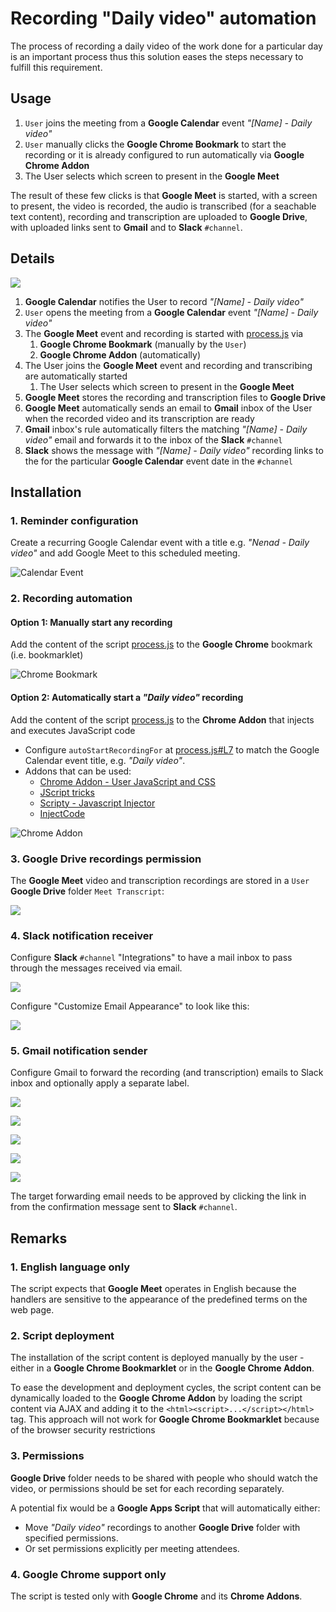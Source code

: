 # Recording "Daily video" automation
The process of recording a daily video of the work done for a particular day is an important process thus this solution eases the steps necessary to fulfill this requirement.

## Usage
1. `User` joins the meeting from a **Google Calendar** event *"[Name] - Daily video"*
1. `User` manually clicks the **Google Chrome Bookmark** to start the recording or it is already configured to run automatically via **Google Chrome Addon**
1. The User selects which screen to present in the **Google Meet**

The result of these few clicks is that **Google Meet** is started, with a screen to present, the video is recorded, the audio is transcribed (for a seachable text content), recording and transcription are uploaded to **Google Drive**, with uploaded links sent to **Gmail** and to **Slack** `#channel`.

## Details

![](img/google-meet-auto-recording.png)
1. **Google Calendar** notifies the User to record *"[Name] - Daily video"*
1. `User` opens the meeting from a **Google Calendar** event *"[Name] - Daily video"*
1. The **Google Meet** event and recording is started with [process.js](https://github.com/troxohq/google-meet-auto-recording/blob/main/process.js) via
    1. **Google Chrome Bookmark** (manually by the `User`)
    1. **Google Chrome Addon** (automatically)
1. The User joins the **Google Meet** event and recording and transcribing are automatically started
   1. The User selects which screen to present in the **Google Meet**
1. **Google Meet** stores the recording and transcription files to **Google Drive**
1. **Google Meet** automatically sends an email to **Gmail** inbox of the User when the recorded video and its transcription are ready
1. **Gmail** inbox's rule automatically filters the matching *"[Name] - Daily video"* email and forwards it to the inbox of the **Slack**
 `#channel`
1. **Slack** shows the message with *"[Name] - Daily video"* recording links to the for the particular **Google Calendar** event date in the `#channel`

## Installation

### 1. Reminder configuration
Create a recurring Google Calendar event with a title e.g. *"Nenad - Daily video"* and add Google Meet to this scheduled meeting.

![Calendar Event](img/calendar-event.png)

### 2. Recording automation

#### Option 1: Manually start any recording
Add the content of the script [process.js](https://github.com/troxohq/google-meet-auto-recording/blob/main/process.js) to the
**Google Chrome** bookmark (i.e. bookmarklet)

![Chrome Bookmark](img/chrome-bookmark.png)

#### Option 2: Automatically start a *"Daily video"* recording
Add the content of the script [process.js](https://github.com/troxohq/google-meet-auto-recording/blob/main/process.js) to the **Chrome Addon** that injects and executes JavaScript code
  * Configure `autoStartRecordingFor` at [process.js#L7](https://github.com/troxohq/google-meet-auto-recording/blob/c79aeac4eaa191543e492fe1dbb7e465e4a0d510/process.js#L7) to match the Google Calendar event title, e.g. *"Daily video"*.
  * Addons that can be used:
     * [Chrome Addon - User JavaScript and CSS](https://chrome.google.com/webstore/detail/user-javascript-and-css/nbhcbdghjpllgmfilhnhkllmkecfmpld)
     * [JScript tricks](https://chrome.google.com/webstore/detail/jscript-tricks/odialddippdmebbfbflcneemfdglimod)
     * [Scripty - Javascript Injector](https://chrome.google.com/webstore/detail/scripty-javascript-inject/milkbiaeapddfnpenedfgbfdacpbcbam)
     * [InjectCode](https://chrome.google.com/webstore/detail/injectcode/flhghpihapijancfhnicbnjifdodohpi)

![Chrome Addon](img/chrome-addon.png)

### 3. Google Drive recordings permission
The **Google Meet** video and transcription recordings are stored in a `User` **Google Drive** folder `Meet Transcript`:

![](img/google-drive-folder-permissions.png)

### 4. Slack notification receiver
Configure **Slack** `#channel` "Integrations" to have a mail inbox to pass through the messages received via email.

![](img/slack-integrations-emails.png)

Configure "Customize  Email Appearance" to look like this:

![](img/slack-channel-message.png)


### 5. Gmail notification sender
Configure Gmail to forward the recording (and transcription) emails to Slack inbox and optionally apply a separate label.

![](img/gmail-filter-source.png)

![](img/gmail-filter-target.png)

![](img/gmail-forwarding-address.png)

![](img/gmail-forwarding-confirmation.png)

![](img/gmail-forwarding-verification.png)


The target forwarding email needs to be approved by clicking the link in from the confirmation message sent to **Slack** `#channel`.

## Remarks
### 1. English language only
The script expects that **Google Meet** operates in English because the handlers are sensitive to the appearance of the predefined terms on the web page.

### 2. Script deployment
The installation of the script content is deployed manually by the user - either in a **Google Chrome Bookmarklet** or in the **Google Chrome Addon**.

To ease the development and deployment cycles, the script content can be dynamically loaded to the **Google Chrome Addon** by loading the script content via AJAX and adding it to the `<html><script>...</script></html>` tag. This approach will not work for **Google Chrome Bookmarklet** because of the browser security restrictions

### 3. Permissions
**Google Drive** folder needs to be shared with people who should watch the video, or permissions should be set for each recording separately.

A potential fix would be a **Google Apps Script** that will automatically either:
* Move *"Daily video"* recordings to another **Google Drive** folder with specified permissions.
* Or set permissions explicitly per meeting attendees.

### 4. Google Chrome support only
The script is tested only with **Google Chrome** and its **Chrome Addons**.
